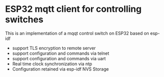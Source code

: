 # ESP32 mqtt client for controlling switches

This is an implementation of a mqqt control switch on ESP32 based on esp-idf 
- support TLS encryption to remote server
- support configuration and commands via telnet
- support configuration and commands via uart
- Real time clock synchronization via ntp
- Configuration retained via esp-idf NVS Storage
